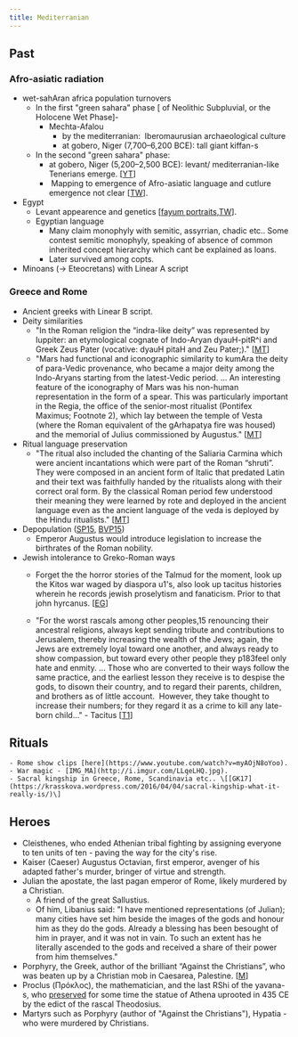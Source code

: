 ```yaml
---
title: Mediterranian
---
```


## Past

### Afro-asiatic radiation

- wet-sahAran africa population turnovers
    - In the first "green sahara" phase \[ of Neolithic Subpluvial, or the Holocene Wet Phase\]- 
        - Mechta-Afalou 
            - by the mediterranian:  Iberomaurusian archaeological culture
            - at gobero, Niger (7,700–6,200 BCE): tall giant kiffan-s
    - In the second "green sahara" phase:
        - at gobero, Niger (5,200–2,500 BCE): levant/ mediterranian-like Tenerians emerge. \[[YT](https://youtu.be/nBniHxVYnm0?t=841)\]
        -  Mapping to emergence of Afro-asiatic language and cutlure emergence not clear \[[TW](https://twitter.com/agnimaan/status/894616476677689346)\].
- Egypt
    - Levant appearence and genetics \[[fayum portraits](https://mathildasanthropologyblog.wordpress.com/2008/03/04/fayum-portraits/),[TW](https://twitter.com/blog_supplement/status/869797224334675968)\].
    - Egyptian language
        - Many claim monophyly with semitic, assyrrian, chadic etc.. Some contest semitic monophyly, speaking of absence of common inherited concept hierarchy which cant be explained as loans.
        - Later survived among copts.
- Minoans (-> Eteocretans) with Linear A script

### Greece and Rome

- Ancient greeks with Linear B script.
- Deity similarities
    - "In the Roman religion the “indra-like deity” was represented by Iuppiter: an etymological cognate of Indo-Aryan dyauH-pitR^i and Greek Zeus Pater (vocative: dyauH pitaH and Zeu Pater;)." \[[MT](https://manasataramgini.wordpress.com/2014/07/27/some-comparative-considerations-on-the-indo-european-religion-with-a-focus-on-the-roman-religion/)\]
    - "Mars had functional and iconographic similarity to kumAra the deity of para-Vedic provenance, who became a major deity among the Indo-Aryans starting from the latest-Vedic period. ... An interesting feature of the iconography of Mars was his non-human representation in the form of a spear. This was particularly important in the Regia, the office of the senior-most ritualist (Pontifex Maximus; Footnote 2), which lay between the temple of Vesta (where the Roman equivalent of the gArhapatya fire was housed) and the memorial of Julius commissioned by Augustus." \[[MT](https://manasataramgini.wordpress.com/2014/07/27/some-comparative-considerations-on-the-indo-european-religion-with-a-focus-on-the-roman-religion/)\]
- Ritual language preservation
    - "The ritual also included the chanting of the Saliaria Carmina which were ancient incantations which were part of the Roman “shruti”. They were composed in an ancient form of Italic that predated Latin and their text was faithfully handed by the ritualists along with their correct oral form. By the classical Roman period few understood their meaning they were learned by rote and deployed in the ancient language even as the ancient language of the veda is deployed by the Hindu ritualists." \[[MT](https://manasataramgini.wordpress.com/2014/07/27/some-comparative-considerations-on-the-indo-european-religion-with-a-focus-on-the-roman-religion/)\]
- Depopulation ([SP15](https://twitter.com/Rjrasva/status/627290343080390656/photo/1), [BVP15](https://groups.google.com/d/msg/bvparishat/r4wVQaLJD7o/nUwnh_faIQAJ))
    - Emperor Augustus would introduce legislation to increase the birthrates of the Roman nobility.
- Jewish intolerance to Greko-Roman ways
    - Forget the the horror stories of the Talmud for the moment, look up the Kitos war waged by diaspora u1's, also look up tacitus histories wherein he records jewish proselytism and fanaticism. Prior to that john hyrcanus. \[[EG](http://egregores.blogspot.ca/2009/09/constantine-brief-history-of.html)\]  
        
    - "For the worst rascals among other peoples,15 renouncing their ancestral religions, always kept sending tribute and contributions to Jerusalem, thereby increasing the wealth of the Jews; again, the Jews are extremely loyal toward one another, and always ready to show compassion, but toward every other people they p183feel only hate and enmity. ... Those who are converted to their ways follow the same practice, and the earliest lesson they receive is to despise the gods, to disown their country, and to regard their parents, children, and brothers as of little account.  However, they take thought to increase their numbers; for they regard it as a crime to kill any late-born child..." - Tacitus \[[T1](http://penelope.uchicago.edu/Thayer/E/Roman/Texts/Tacitus/Histories/5A*.html)\]

## Rituals
    - Rome show clips [here](https://www.youtube.com/watch?v=myAOjN8oYoo).
    - War magic - [IMG_MA](http://i.imgur.com/LLqeLHQ.jpg).
    - Sacral kingship in Greece, Rome, Scandinavia etc.. \[[GK17](https://krasskova.wordpress.com/2016/04/04/sacral-kingship-what-it-really-is/)\]
    
## Heroes
- Cleisthenes, who ended Athenian tribal fighting by assigning everyone to ten units of ten - paving the way for the city's rise.
- Kaiser (Caeser) Augustus Octavian, first emperor, avenger of his adapted father's murder, bringer of virtue and strength.
- Julian the apostate, the last pagan emperor of Rome, likely murdered by a Christian.
  - A friend of the great Sallustius.
  - Of him, Libanius said: "I have mentioned representations (of Julian); many cities have set him beside the images of the gods and honour him as they do the gods. Already a blessing has been besought of him in prayer, and it was not in vain. To such an extent has he literally ascended to the gods and received a share of their power from him themselves."
- Porphyry, the Greek, author of the brilliant “Against the Christians”, who was beaten up by a Christian mob in Caesarea, Palestine. \[[M](https://manasataramgini.wordpress.com/2013/02/10/the-end-of-the-heathens/)\]
- Proclus (Πρόκλος), the mathematician, and the last RShi of the yavana-s, who [preserved](http://manasataramgini.wordpress.com/2013/02/10/the-end-of-the-heathens) for some time the statue of Athena uprooted in 435 CE by the edict of the rascal Theodosius.
- Martyrs such as Porphyry (author of "Against the Christians"), Hypatia - who were murdered by Christians.  
